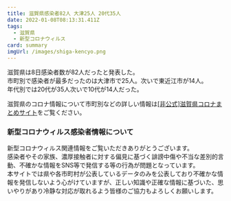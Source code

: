 ```yaml
---
title: 滋賀県感染者82人 大津25人 20代35人
date: 2022-01-08T08:13:31.411Z
tags:
  - 滋賀県
  - 新型コロナウィルス
card: summary
imgUrl: /images/shiga-kencyo.png
---
```

滋賀県は8日感染者数が82人だったと発表した。  
市町別で感染者が最多だったのは大津市で25人。次いで東近江市が14人。  
年代別では20代が35人次いで10代が14人だった。

滋賀県のコロナ情報について市町別などの詳しい情報は[[非公式]滋賀県コロナまとめサイト](https://stopcovid19-shiga.jp)をご覧ください。

### 新型コロナウィルス感染者情報について
新型コロナウィルス関連情報をご覧いただきありがとうございます。  
感染者やその家族、濃厚接触者に対する偏見に基づく誹謗中傷や不当な差別的言動、不確かな情報をSNS等で発信する等の行為が問題となっています。  
本サイトでは県や各市町村が公表しているデータのみを公表しており不確かな情報を発信しないよう心がけていますが、正しい知識や正確な情報に基づいた、思いやりがあり冷静な対応が取れるよう皆様のご協力もよろしくお願いします。